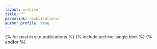 ```yaml
---
layout: archive
title: ""
permalink: /publications/
author_profile: true
---
```


{% for post in site.publications %}
  {% include archive-single.html %}
{% endfor %}